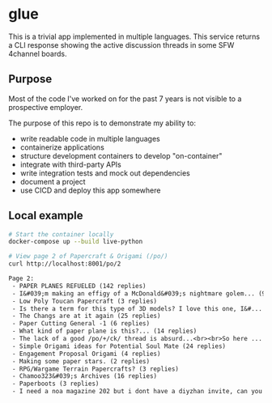 # glue

This is a trivial app implemented in multiple languages. This service returns a CLI response showing the active discussion threads in some SFW 4channel boards.

## Purpose
Most of the code I've worked on for the past 7 years is not visible to a prospective employer.

The purpose of this repo is to demonstrate my ability to:
- write readable code in multiple languages
- containerize applications
- structure development containers to develop "on-container"
- integrate with third-party APIs
- write integration tests and mock out dependencies
- document a project
- use CICD and deploy this app somewhere

## Local example

```sh
# Start the container locally
docker-compose up --build live-python
```
```sh
# View page 2 of Papercraft & Origami (/po/)
curl http://localhost:8001/po/2
```
```txt
Page 2: 
 - PAPER PLANES REFUELED (142 replies)
 - I&#039;m making an effigy of a McDonald&#039;s nightmare golem... (96 replies)
 - Low Poly Toucan Papercraft (3 replies)
 - Is there a term for this type of 3D models? I love this one, I&#... (8 replies)
 - The Changs are at it again (25 replies)
 - Paper Cutting General -1 (6 replies)
 - What kind of paper plane is this?... (14 replies)
 - The lack of a good /po/+/ck/ thread is absurd...<br><br>So here ... (4 replies)
 - Simple Origami ideas for Potential Soul Mate (24 replies)
 - Engagement Proposal Origami (4 replies)
 - Making some paper stars. (2 replies)
 - RPG/Wargame Terrain Papercrafts? (3 replies)
 - Chamoo323&#039;s Archives (16 replies)
 - Paperboots (3 replies)
 - I need a noa magazine 202 but i dont have a diyzhan invite, can you guys help me out? (171 replies)
```

